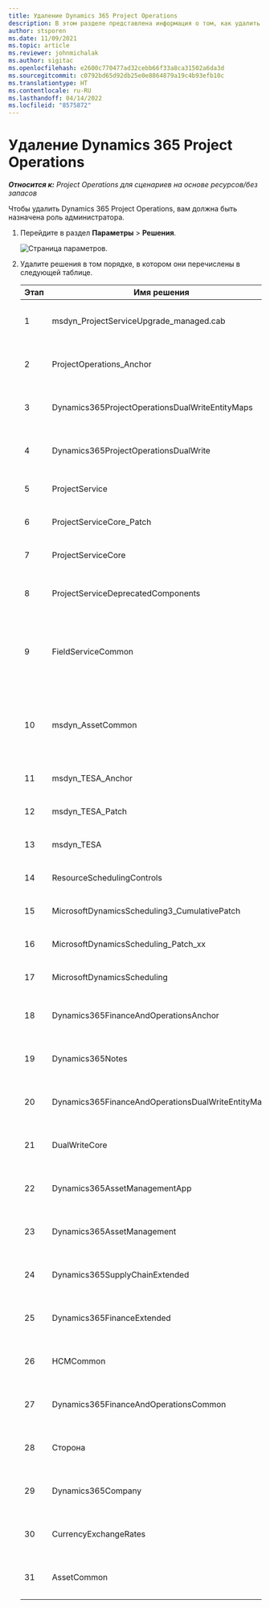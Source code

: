 ```yaml
---
title: Удаление Dynamics 365 Project Operations
description: В этом разделе представлена информация о том, как удалить Dynamics 365 Project Operations.
author: stsporen
ms.date: 11/09/2021
ms.topic: article
ms.reviewer: johnmichalak
ms.author: sigitac
ms.openlocfilehash: e2600c770477ad32cebb66f33a8ca31502a6da3d
ms.sourcegitcommit: c0792bd65d92db25e0e8864879a19c4b93efb10c
ms.translationtype: HT
ms.contentlocale: ru-RU
ms.lasthandoff: 04/14/2022
ms.locfileid: "8575872"
---
```

# <a name="uninstall-dynamics-365-project-operations"></a>Удаление Dynamics 365 Project Operations 

_**Относится к:** Project Operations для сценариев на основе ресурсов/без запасов_

Чтобы удалить Dynamics 365 Project Operations, вам должна быть назначена роль администратора.

1. Перейдите в раздел **Параметры** > **Решения**.

    ![Страница параметров.](./media/uninstall-proj-ops-solutions.png)
  
2. Удалите решения в том порядке, в котором они перечислены в следующей таблице. 

    | Этап | Имя решения                                    | Заметка                                                                                         |
    |------|----------------------------------------------------|----------------------------------------------------------------------------------------------|
    | 1 | msdyn_ProjectServiceUpgrade_managed.cab            | Если не найдено, пропустите это решение.                                                            |
    | 2 | ProjectOperations_Anchor                           | Если не найдено, пропустите это решение.                                                            |
    | 3 | Dynamics365ProjectOperationsDualWriteEntityMaps    | Если не найдено, пропустите это решение.                                                            |
    | 4 | Dynamics365ProjectOperationsDualWrite              | Если не найдено, пропустите это решение.                                                            |
    | 5 | ProjectService                                     | Нет дополнительных примечаний.                                                                         |
    | 6 | ProjectServiceCore_Patch                           | Нет дополнительных примечаний.                                                                         |
    | 7 | ProjectServiceCore                                 | Нет дополнительных примечаний.                                                                         |
    | 8 | ProjectServiceDeprecatedComponents                 | Если не найдено, пропустите это решение.                                                            |
    | 9 | FieldServiceCommon                                 | Требуется для двойной записи с Dynamics 365 Finance или Dynamics 365 Supply Chain Management.   |
    | 10 | msdyn_AssetCommon                                  | Требуется для двойной записи с Dynamics 365 Finance или Dynamics 365 Supply Chain Management.   |
    | 11 | msdyn_TESA_Anchor                                  | Требуется для Dynamics 365 Field Service.                                                     |
    | 12 | msdyn_TESA_Patch                                   | Требуется для Dynamics 365 Field Service.                                                     |
    | 13 | msdyn_TESA                                         | Требуется для Dynamics 365 Field Service.                                                     |
    | 14 | ResourceSchedulingControls                         | Требуется для Dynamics 365 Field Service.                                                     |
    | 15 | MicrosoftDynamicsScheduling3_CumulativePatch       | Требуется для Dynamics 365 Field Service.                                                     |
    | 16 | MicrosoftDynamicsScheduling_Patch_xx               | Требуется для Dynamics 365 Field Service.                                                     |
    | 17 | MicrosoftDynamicsScheduling                        | Требуется для Dynamics 365 Field Service.                                                     |
    | 18 | Dynamics365FinanceAndOperationsAnchor              | Если не найдено, пропустите это решение.                                                            |
    | 19 | Dynamics365Notes                                   | Если не найдено, пропустите это решение.                                                            |
    | 20 | Dynamics365FinanceAndOperationsDualWriteEntityMaps | Если не найдено, пропустите это решение.                                                            |
    | 21 | DualWriteCore                                      | Если не найдено, пропустите это решение.                                                            |
    | 22 | Dynamics365AssetManagementApp                      | Если не найдено, пропустите это решение.                                                            |
    | 23 | Dynamics365AssetManagement                         | Если не найдено, пропустите это решение.                                                            |
    | 24 | Dynamics365SupplyChainExtended                     | Если не найдено, пропустите это решение.                                                            |
    | 25 | Dynamics365FinanceExtended                         | Если не найдено, пропустите это решение.                                                            |
    | 26 | HCMCommon                                          | Если не найдено, пропустите это решение.                                                            |
    | 27 | Dynamics365FinanceAndOperationsCommon              | Если не найдено, пропустите это решение.                                                            |
    | 28 | Сторона                                              | Если не найдено, пропустите это решение.                                                            |
    | 29 | Dynamics365Company                                 | Если не найдено, пропустите это решение.                                                            |
    | 30 | CurrencyExchangeRates                              | Если не найдено, пропустите это решение.                                                            |
    | 31 | AssetCommon                                        | Если не найдено, пропустите это решение.                                                            |
